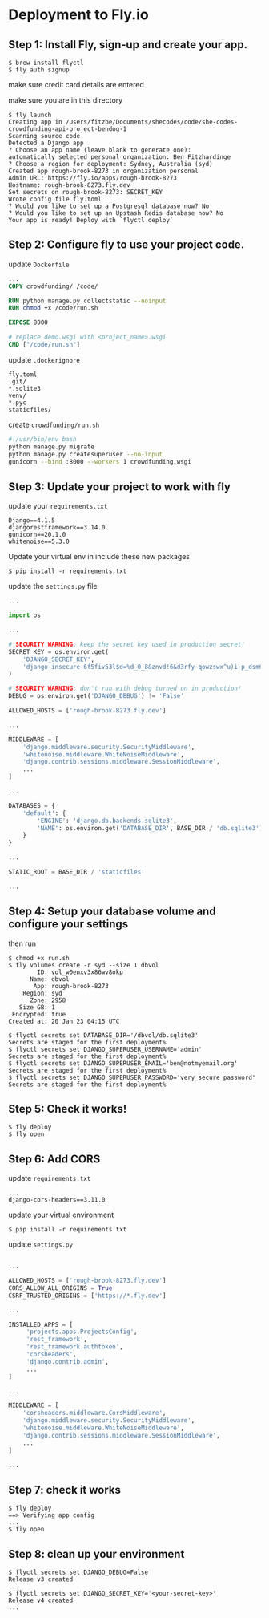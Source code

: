 # Deployment to Fly.io

## Step 1: Install Fly, sign-up and create your app.

    $ brew install flyctl
    $ fly auth signup

make sure credit card details are entered

make sure you are in this directory

    $ fly launch
    Creating app in /Users/fitzbe/Documents/shecodes/code/she-codes-crowdfunding-api-project-bendog-1
    Scanning source code
    Detected a Django app
    ? Choose an app name (leave blank to generate one):
    automatically selected personal organization: Ben Fitzhardinge
    ? Choose a region for deployment: Sydney, Australia (syd)
    Created app rough-brook-8273 in organization personal
    Admin URL: https://fly.io/apps/rough-brook-8273
    Hostname: rough-brook-8273.fly.dev
    Set secrets on rough-brook-8273: SECRET_KEY
    Wrote config file fly.toml
    ? Would you like to set up a Postgresql database now? No
    ? Would you like to set up an Upstash Redis database now? No
    Your app is ready! Deploy with `flyctl deploy`

## Step 2: Configure fly to use your project code.

update `Dockerfile`
```Dockerfile
...
COPY crowdfunding/ /code/

RUN python manage.py collectstatic --noinput
RUN chmod +x /code/run.sh

EXPOSE 8000

# replace demo.wsgi with <project_name>.wsgi
CMD ["/code/run.sh"]
```

update `.dockerignore`
```ignore
fly.toml
.git/
*.sqlite3
venv/
*.pyc
staticfiles/
```

create `crowdfunding/run.sh`
```bash
#!/usr/bin/env bash
python manage.py migrate
python manage.py createsuperuser --no-input
gunicorn --bind :8000 --workers 1 crowdfunding.wsgi
```

## Step 3: Update your project to work with fly

update your `requirements.txt`
```
Django==4.1.5
djangorestframework==3.14.0
gunicorn==20.1.0
whitenoise==5.3.0
```

Update your virtual env in include these new packages

    $ pip install -r requirements.txt

update the `settings.py` file
```python
...

import os

...

# SECURITY WARNING: keep the secret key used in production secret!
SECRET_KEY = os.environ.get(
    'DJANGO_SECRET_KEY',
    'django-insecure-6f5fiv53l$d=%d_0_8&znvd!6&d3rfy-qowzswx^u)i-p_dsm6'
)

# SECURITY WARNING: don't run with debug turned on in production!
DEBUG = os.environ.get('DJANGO_DEBUG') != 'False'

ALLOWED_HOSTS = ['rough-brook-8273.fly.dev']

...

MIDDLEWARE = [
    'django.middleware.security.SecurityMiddleware',
    'whitenoise.middleware.WhiteNoiseMiddleware',
    'django.contrib.sessions.middleware.SessionMiddleware',
    ...
]

...

DATABASES = {
    'default': {
        'ENGINE': 'django.db.backends.sqlite3',
        'NAME': os.environ.get('DATABASE_DIR', BASE_DIR / 'db.sqlite3'),
    }
}

...

STATIC_ROOT = BASE_DIR / 'staticfiles'

...
```

## Step 4: Setup your database volume and configure your settings

then run

    $ chmod +x run.sh
    $ fly volumes create -r syd --size 1 dbvol
            ID: vol_w0enxv3x86wv8okp
          Name: dbvol
           App: rough-brook-8273
        Region: syd
          Zone: 2958
       Size GB: 1
     Encrypted: true
    Created at: 20 Jan 23 04:15 UTC

    $ flyctl secrets set DATABASE_DIR='/dbvol/db.sqlite3'
    Secrets are staged for the first deployment%  
    $ flyctl secrets set DJANGO_SUPERUSER_USERNAME='admin'
    Secrets are staged for the first deployment%  
    $ flyctl secrets set DJANGO_SUPERUSER_EMAIL='ben@notmyemail.org'
    Secrets are staged for the first deployment%  
    $ flyctl secrets set DJANGO_SUPERUSER_PASSWORD='very_secure_password'
    Secrets are staged for the first deployment%  

## Step 5: Check it works!

    $ fly deploy
    $ fly open

## Step 6: Add CORS

update `requirements.txt`

```
...
django-cors-headers==3.11.0
```

update your virtual environment

    $ pip install -r requirements.txt

update `settings.py`

```python

...

ALLOWED_HOSTS = ['rough-brook-8273.fly.dev']
CORS_ALLOW_ALL_ORIGINS = True
CSRF_TRUSTED_ORIGINS = ['https://*.fly.dev']

...

INSTALLED_APPS = [
     'projects.apps.ProjectsConfig',
     'rest_framework',
     'rest_framework.authtoken',
     'corsheaders',
     'django.contrib.admin',
     ...
]

...

MIDDLEWARE = [
    'corsheaders.middleware.CorsMiddleware',
    'django.middleware.security.SecurityMiddleware',
    'whitenoise.middleware.WhiteNoiseMiddleware',
    'django.contrib.sessions.middleware.SessionMiddleware',
    ...
]

...
```

## Step 7: check it works

    $ fly deploy
    ==> Verifying app config
    ...
    $ fly open

## Step 8: clean up your environment

    $ flyctl secrets set DJANGO_DEBUG=False
    Release v3 created
    ...
    $ flyctl secrets set DJANGO_SECRET_KEY='<your-secret-key>'
    Release v4 created
    ...
